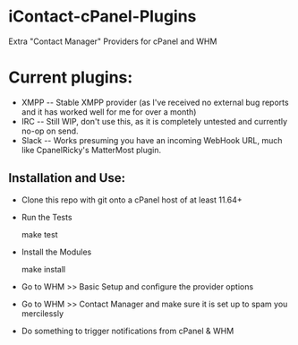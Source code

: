 # iContact-cPanel-Plugins
Extra "Contact Manager" Providers for cPanel and WHM

Current plugins:
================
* XMPP  -- Stable XMPP provider (as I've received no external bug reports and it has worked well for me for over a month)
* IRC   -- Still WIP, don't use this, as it is completely untested and currently no-op on send.
* Slack -- Works presuming you have an incoming WebHook URL, much like CpanelRicky's MatterMost plugin.

Installation and Use:
---------------------
* Clone this repo with git onto a cPanel host of at least 11.64+
* Run the Tests

    make test

* Install the Modules

    make install

* Go to WHM >> Basic Setup and configure the provider options
* Go to WHM >> Contact Manager and make sure it is set up to spam you mercilessly
* Do something to trigger notifications from cPanel & WHM
